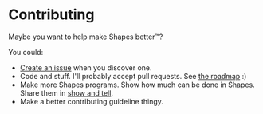 # Contributing

Maybe you want to help make Shapes better™?

You could:
* [Create an issue](https://github.com/photon-niko/shapes/issues/new) when you discover one.
* Code and stuff. I'll probably accept pull requests. See [the roadmap](https://github.com/photon-niko/shapes/blob/main/roadmap.md) :)
* Make more Shapes programs. Show how much can be done in Shapes. Share them in [show and tell](https://github.com/photon-niko/shapes/discussions/categories/show-and-tell).
* Make a better contributing guideline thingy.
